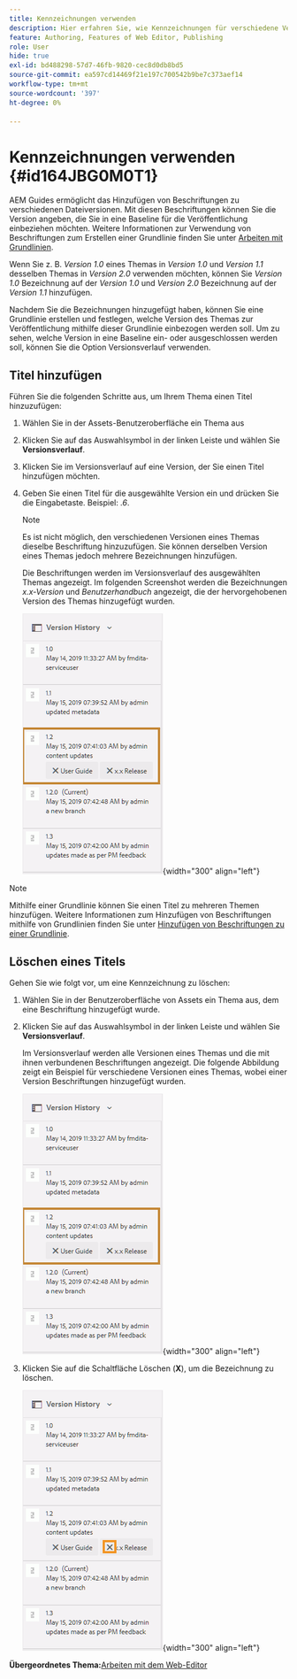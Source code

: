 ```yaml
---
title: Kennzeichnungen verwenden
description: Hier erfahren Sie, wie Kennzeichnungen für verschiedene Versionen einer Datei in AEM Guides verwendet werden. Erfahren Sie, wie Sie einer Version eines Themas einen Titel hinzufügen oder ihn löschen.
feature: Authoring, Features of Web Editor, Publishing
role: User
hide: true
exl-id: bd488298-57d7-46fb-9820-cec8d0db8bd5
source-git-commit: ea597cd14469f21e197c700542b9be7c373aef14
workflow-type: tm+mt
source-wordcount: '397'
ht-degree: 0%

---
```


# Kennzeichnungen verwenden {#id164JBG0M0T1}

AEM Guides ermöglicht das Hinzufügen von Beschriftungen zu verschiedenen Dateiversionen. Mit diesen Beschriftungen können Sie die Version angeben, die Sie in eine Baseline für die Veröffentlichung einbeziehen möchten. Weitere Informationen zur Verwendung von Beschriftungen zum Erstellen einer Grundlinie finden Sie unter [Arbeiten mit Grundlinien](generate-output-use-baseline-for-publishing.md#).

Wenn Sie z. B. *Version 1.0* eines Themas in *Version 1.0* und *Version 1.1* desselben Themas in *Version 2.0* verwenden möchten, können Sie *Version 1.0* Bezeichnung auf der *Version 1.0* und *Version 2.0* Bezeichnung auf der *Version 1.1* hinzufügen.

Nachdem Sie die Bezeichnungen hinzugefügt haben, können Sie eine Grundlinie erstellen und festlegen, welche Version des Themas zur Veröffentlichung mithilfe dieser Grundlinie einbezogen werden soll. Um zu sehen, welche Version in eine Baseline ein- oder ausgeschlossen werden soll, können Sie die Option Versionsverlauf verwenden.

## Titel hinzufügen

Führen Sie die folgenden Schritte aus, um Ihrem Thema einen Titel hinzuzufügen:

1. Wählen Sie in der Assets-Benutzeroberfläche ein Thema aus
1. Klicken Sie auf das Auswahlsymbol in der linken Leiste und wählen Sie **Versionsverlauf**.
1. Klicken Sie im Versionsverlauf auf eine Version, der Sie einen Titel hinzufügen möchten.

1. Geben Sie einen Titel für die ausgewählte Version ein und drücken Sie die Eingabetaste. Beispiel: *.6*.

   >[!NOTE]
   >
   > Es ist nicht möglich, den verschiedenen Versionen eines Themas dieselbe Beschriftung hinzuzufügen. Sie können derselben Version eines Themas jedoch mehrere Bezeichnungen hinzufügen.

   Die Beschriftungen werden im Versionsverlauf des ausgewählten Themas angezeigt. Im folgenden Screenshot werden die Bezeichnungen *x.x-Version* und *Benutzerhandbuch* angezeigt, die der hervorgehobenen Version des Themas hinzugefügt wurden.

   ![](images/labels.png){width="300" align="left"}

>[!NOTE]
>
> Mithilfe einer Grundlinie können Sie einen Titel zu mehreren Themen hinzufügen. Weitere Informationen zum Hinzufügen von Beschriftungen mithilfe von Grundlinien finden Sie unter [Hinzufügen von Beschriftungen zu einer Grundlinie](generate-output-use-baseline-for-publishing.md#id184KD0T305Z).

## Löschen eines Titels

Gehen Sie wie folgt vor, um eine Kennzeichnung zu löschen:

1. Wählen Sie in der Benutzeroberfläche von Assets ein Thema aus, dem eine Beschriftung hinzugefügt wurde.
1. Klicken Sie auf das Auswahlsymbol in der linken Leiste und wählen Sie **Versionsverlauf**.

   Im Versionsverlauf werden alle Versionen eines Themas und die mit ihnen verbundenen Beschriftungen angezeigt. Die folgende Abbildung zeigt ein Beispiel für verschiedene Versionen eines Themas, wobei einer Version Beschriftungen hinzugefügt wurden.

   ![](images/labels.png){width="300" align="left"}

1. Klicken Sie auf die Schaltfläche Löschen \(**X**\), um die Bezeichnung zu löschen.

   ![](images/delete-labels.png){width="300" align="left"}


**Übergeordnetes Thema:**&#x200B;[ Arbeiten mit dem Web-Editor](web-editor.md)
